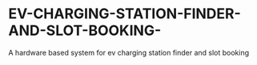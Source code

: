# EV-CHARGING-STATION-FINDER-AND-SLOT-BOOKING-
A hardware based system for ev charging station finder and slot booking 

